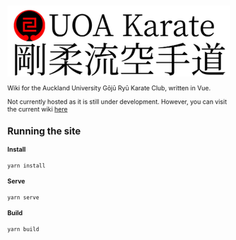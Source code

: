 ![logo](img/logo-wide.png)

<!--[![Netlify Status](https://api.netlify.com/api/v1/badges/aceaeaf3-4d8a-4aee-9e36-7bfa41b07e5f/deploy-status)](https://app.netlify.com/sites/uoa-karate/deploys) -->

Wiki for the Auckland University Gōjū Ryū Karate Club, written in Vue.

Not currently hosted as it is still under development. However, you can visit
the current wiki [here](https://wiki.uoa-karate.club)

## Running the site

#### Install

 `yarn install`
 
#### Serve
 
 `yarn serve`
 
#### Build 
 
 `yarn build`
